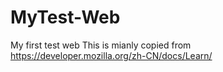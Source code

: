 # MyTest-Web
My first test web
This is mianly copied from https://developer.mozilla.org/zh-CN/docs/Learn/
